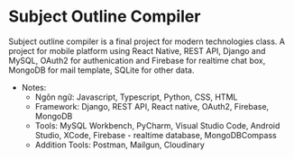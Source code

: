 # Subject Outline Compiler

Subject outline compiler is a final project for modern technologies class. A project for mobile platform using React Native, REST API, Django and MySQL, OAuth2 for authenication and Firebase for realtime chat box, MongoDB for mail template, SQLite for other data.

* Notes:
  - Ngôn ngữ: Javascript, Typescript, Python, CSS, HTML
  - Framework: Django, REST API, React native, OAuth2, Firebase, MongoDB
  - Tools: MySQL Workbench, PyCharm, Visual Studio Code, Android Studio, XCode, Firebase - realtime database, MongoDBCompass
  - Addition Tools: Postman, Mailgun, Cloudinary